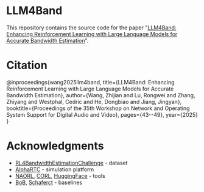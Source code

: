 # LLM4Band
This repository contains the source code for the paper "[LLM4Band: Enhancing Reinforcement Learning with Large Language Models for Accurate Bandwidth Estimation](https://dl.acm.org/doi/10.1145/3712678.3721880)".
# Citation
@inproceedings{wang2025llm4band,
  title={LLM4Band: Enhancing Reinforcement Learning with Large Language Models for Accurate Bandwidth Estimation},
  author={Wang, Zhijian and Lu, Rongwei and Zhang, Zhiyang and Westphal, Cedric and He, Dongbiao and Jiang, Jingyan},
  booktitle={Proceedings of the 35th Workshop on Network and Operating System Support for Digital Audio and Video},
  pages={43--49},
  year={2025}
}
# Acknowledgments
- [RL4BandwidthEstimationChallenge](https://github.com/microsoft/RL4BandwidthEstimationChallenge) - dataset
- [AlphaRTC](https://github.com/OpenNetLab/AlphaRTC) - simulation platform
- [NAORL](https://github.com/bytedance/offline-RL-congestion-control), [CORL](https://github.com/tinkoff-ai/CORL), [HuggingFace](https://huggingface.co/) - tools
- [BoB](https://github.com/NUStreaming/BoB), [Schaferct](https://github.com/n13eho/Schaferct) - baselines
